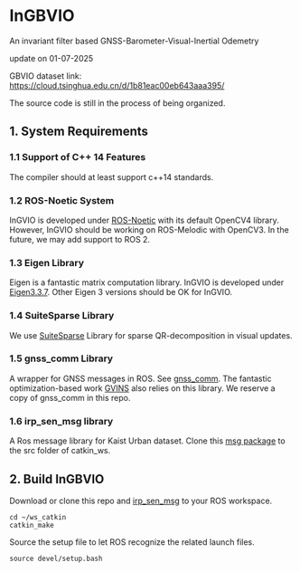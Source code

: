 # InGBVIO
An invariant filter based GNSS-Barometer-Visual-Inertial Odemetry

update on 01-07-2025


GBVIO dataset link:  https://cloud.tsinghua.edu.cn/d/1b81eac00eb643aaa395/


The source code is still in the process of being organized.


## 1. System Requirements

### 1.1  Support of C++ 14 Features

The compiler should at least support c++14 standards.

### 1.2  ROS-Noetic System

InGVIO is developed under [ROS-Noetic](http://wiki.ros.org/noetic/Installation/Ubuntu) with its default OpenCV4 library. However, InGVIO should be working on ROS-Melodic with OpenCV3. In the future, we may add support to ROS 2.

### 1.3  Eigen Library

Eigen is a fantastic matrix computation library. InGVIO is developed under [Eigen3.3.7](https://eigen.tuxfamily.org/index.php?title=Main_Page). Other Eigen 3 versions should be OK for InGVIO.

### 1.4  SuiteSparse Library

We use [SuiteSparse](https://github.com/DrTimothyAldenDavis/SuiteSparse/releases) Library for sparse QR-decomposition in visual updates. 

### 1.5  gnss_comm Library

A wrapper for GNSS messages in ROS. See [gnss_comm](https://github.com/HKUST-Aerial-Robotics/gnss_comm). The fantastic optimization-based work [GVINS](https://github.com/HKUST-Aerial-Robotics/GVINS) also relies on this library. We reserve a copy of gnss_comm in this repo.

### 1.6  irp_sen_msg library

A Ros message library for Kaist Urban dataset. Clone this [msg package](https://github.com/tsyxyz/irp_sen_msgs) to the src folder of catkin_ws.

## 2. Build InGBVIO

Download or clone this repo and [irp_sen_msg](https://github.com/tsyxyz/irp_sen_msgs) to your ROS workspace.

```
cd ~/ws_catkin
catkin_make
```

Source the setup file to let ROS recognize the related launch files.

```
source devel/setup.bash
```
